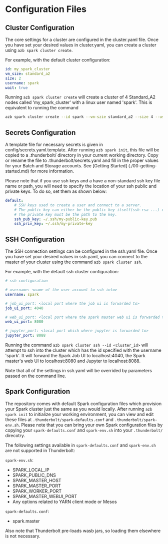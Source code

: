 # Configuration Files

## Cluster Configuration

The core settings for a cluster are configured in the cluster.yaml file. Once you have set your desired values in cluster.yaml, you can create a cluster using `azb spark cluster create`. 

For example, with the default cluster configuration:

```yaml
id: my_spark_cluster
vm_size: standard_a2
size: 2
username: spark
wait: true
```

Running `azb spark cluster create` will create a cluster of 4 Standard\_A2 nodes called 'my\_spark\_cluster' with a linux user named 'spark'. This is equivalent to running the command

```sh
azb spark cluster create --id spark --vm-szie standard_a2 --size 4 --username spark --wait
```

## Secrets Configuration

A template file for necessary secrets is given in config/secrets.yaml.template. After running `azb spark init`, this file will be copied to a .thunderbolt/ directory in your current working directory. Copy or rename the file to .thunderbolt/secrets.yaml and fill in the proper values for your Batch and Storage accounts. See [Getting Started] (./00-getting-started.md) for more information.   

Please note that if you use ssh keys and a have a non-standard ssh key file name or path, you will need to specify the location of your ssh public and private keys. To do so, set them as shown below:
```yaml
default:
    # SSH keys used to create a user and connect to a server.
    # The public key can either be the public key itself(ssh-rsa ...) or the path to the ssh key.
    # The private key must be the path to the key.
    ssh_pub_key: ~/.ssh/my-public-key.pub
    ssh_priv_key: ~/.ssh/my-private-key
```

## SSH Configuration

The SSH connection settings can be configured in the ssh.yaml file. Once you have set your desired values in ssh.yaml, you can connect to the master of your cluster using the command `azb spark cluster ssh`. 

For example, with the default ssh cluster configuration:
```yaml
# ssh configuration

# username: <name of the user account to ssh into>
username: spark

# job_ui_port: <local port where the job ui is forwarded to>
job_ui_port: 4040

# web_ui_port: <local port where the spark master web ui is forwarded to>
web_ui_port: 8080

# jupyter_port: <local port which where jupyter is forwarded to>
jupyter_port: 8088
```

Running the command `azb spark cluster ssh --id <cluster_id>` will attempt to ssh into the cluster which has the id specified with the username 'spark'. It will forward the Spark Job UI to localhost:4040, the Spark master's web UI to localhost:8080 and Jupyter to localhost:8088.

Note that all of the settings in ssh.yaml will be overrided by parameters passed on the command line.

## Spark Configuration

The repository comes with default Spark configuration files which provision your Spark cluster just the same as you would locally. After running `azb spark init` to initialize your working environment, you can view and edit these files at `.thunderbolt/spark-defaults.conf` and `.thunderbolt/spark-env.sh`. Please note that you can bring your own Spark configuration files by copying your `spark-defaults.conf` and `spark-env.sh` into your `.thunderbolt/` direcotry.

The following settings available in `spark-defaults.conf` and `spark-env.sh` are not supported in Thunderbolt:

`spark-env.sh`:
- SPARK\_LOCAL\_IP
- SPARK\_PUBLIC\_DNS
- SPARK\_MASTER\_HOST
- SPARK\_MASTER\_PORT
- SPARK\_WORKER\_PORT
- SPARK\_MASTER\_WEBUI\_PORT
- Any options related to YARN client mode or Mesos

`spark-defaults.conf`:
- spark.master

Also note that Thunderbolt pre-loads wasb jars, so loading them elsewhere is not necessary.